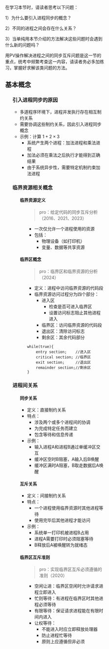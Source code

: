 <div style="float: left; width: 64%; padding: 1%;">

在学习本节时，请读者思考以下问题：

1）为什么要引入进程同步的概念？

2）不同的进程之间会存在什么关系？

3）当单纯用本节介绍的方法解决这些问题时会遇到什么新的问题吗？

用PV操作解决进程之间的同步互斥问题是这一节的重点，统考中频繁考查这一内容，请读者务必多加练习，掌握好求解该类问题的方法。

## 基本概念

<ul>

### 引入进程同步的原因
- 多道程序环境下，进程并发执行存在相互制约关系
- 需要协调这些制约关系，因此引入进程同步概念
- 示例：计算 $1+2\times3$
  - 系统产生两个进程：加法进程和乘法进程
  - 加法必须在乘法之后执行才能得到正确结果
  - 由于系统异步性，需要特定机制约束加法进程

### 临界资源相关概念

<ul>

#### 临界资源定义

<ul>

> pro：给定代码的同步互斥分析（2016、2021、2023）

- 一次仅允许一个进程使用的资源
- 包括：
  - 物理设备（如打印机）
  - 变量、数据等共享资源

</ul>

#### 临界区概念

<ul>

> pro：临界区和临界资源的分析（2024）

- 定义：进程中访问临界资源的代码段
- 临界资源访问过程分为四个部分：
  - 进入区
    - 检查是否可进入临界区
    - 设置访问标志阻止其他进程进入
  - 临界区：访问临界资源的代码段
  - 退出区：清除访问标志
  - 剩余区：其余代码部分

```
while(true){
    entry section;    //进入区
    critical section; //临界区
    exit section;     //退出区
    remainder section;//剩余区
}
```

</ul>

</ul>

### 进程间关系

<ul>

#### 同步关系
- 定义：直接制约关系
- 特点：
  - 涉及两个或多个进程间的协调
  - 为完成特定任务而建立
  - 包含等待和信息传递
- 示例：
  - 输入进程A和进程B通过单缓冲区交互
  - 缓冲区空时B阻塞，A输入后B唤醒
  - 缓冲区满时A阻塞，B取走数据后A唤醒

#### 互斥关系
- 定义：间接制约关系
- 特点：
  - 一个进程使用临界资源时其他进程等待
  - 使用完毕后其他进程才能访问
- 示例：
  - 系统单一打印机被进程B占用
  - 进程A需要打印时必须阻塞等待
  - B释放后A被唤醒转为就绪态

#### 临界区互斥准则

<ul>

> pro：实现临界区互斥必须遵循的准则（2020）

- 空闲让进：临界区空闲时允许请求进程立即进入
- 忙则等待：有进程在临界区时其他进程必须等待
- 有限等待：保证请求进程能在有限时间内进入
- 让权等待：
  - 不能进入时应立即释放处理器
  - 防止进程忙等待
  - 原则上应遵循但非必须

</ul>

</ul>

</ul>
</div>
<div style="float: right; width: 26%; padding: 1%;">

</div>
<div style="clear: both;"></div>
